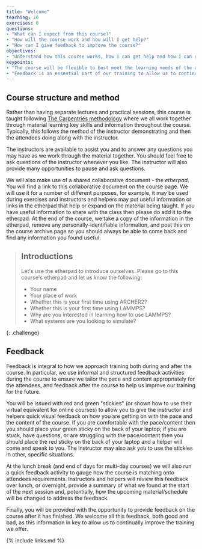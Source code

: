 ```yaml
---
title: "Welcome"
teaching: 10
exercises: 0
questions:
- "What can I expect from this course?"
- "How will the course work and how will I get help?"
- "How can I give feedback to improve the course?"
objectives:
- "Understand how this course works, how I can get help and how I can give feedback."
keypoints:
- "The course will be flexible to best meet the learning needs of the attendees."
- "Feedback is an essential part of our training to allow us to continue to improve and make sure the course is as useful as possible to attendees."
---
```


## Course structure and method

Rather than having separate lectures and practical sessions, this course is taught following [The Carpentries methodology](https://carpentries.org)
where we all work together through material learning key skills and information throughout the course.
Typically, this follows the method of the instructor demonstrating and then the attendees doing along with the instructor.

The instructors are available to assist you and to answer any questions you may have as we work through the material together.
You should feel free to ask questions of the instructor whenever you like.
The instructor will also provide many opportunities to pause and ask questions.

We will also make use of a shared collaborative document - the *etherpad*.
You will find a link to this collaborative document on the course page.
We will use it for a number of different purposes, for example,
it may be used during exercises and instructors and helpers may put useful information or links in the etherpad that help or expand on the material being taught.
If you have useful information to share with the class then please do add it to the etherpad.
At the end of the course, we take a copy of the information in the etherpad, remove any personally-identifiable information,
and post this on the course archive page so you should always be able to come back and find any information you found useful.

> ## Introductions
>
> Let's use the etherpad to introduce ourselves.
> Please go to this course's etherpad and let us know the following:
>  - Your name
>  - Your place of work
>  - Whether this is your first time using ARCHER2?
>  - Whether this is your first time using LAMMPS?
>  - Why are you interested in learning how to use LAMMPS?
>  - What systems are you looking to simulate?
>
{: .challenge}

## Feedback

Feedback is integral to how we approach training both during and after the course.
In particular, we use informal and structured feedback activities during the course to ensure we tailor the pace and content appropriately for the attendees,
and feedback after the course to help us improve our training for the future.

You will be issued with red and green "stickies" (or shown how to use their virtual equivalent for online courses)
to allow you to give the instructor and helpers quick visual feedback on how you are getting on with the pace and the content of the course.
If you are comfortable with the pace/content then you should place your green sticky on the back of your laptop;
if you are stuck, have questions, or are struggling with the pace/content then you should place the red sticky on the back of your laptop and a helper will come and speak to you.
The instructor may also ask you to use the stickies in other, specific situations.

At the lunch break (and end of days for multi-day courses) we will also run a quick feedback activity to gauge how the course is matching onto attendees requirements.
Instructors and helpers will review this feedback over lunch, or overnight, provide a summary of what we found at the start of the next session and, potentially,
how the upcoming material/schedule will be changed to address the feedback.

Finally, you will be provided with the opportunity to provide feedback on the course after it has finished.
We welcome all this feedback, both good and bad, as this information in key to allow us to continually improve the training we offer.

{% include links.md %}
